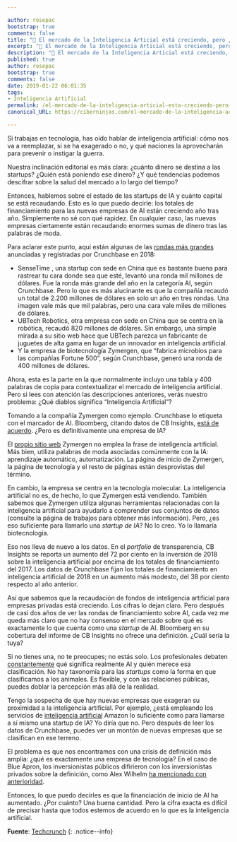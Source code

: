 ```yaml
---

author: rosepac
bootstrap: true
comments: false
title: "📰 El mercado de la Inteligencia Articial está creciendo, pero ¿Qué tan rápido lo hace?"
excerpt: "🤖 El mercado de la Inteligencia Articial está creciendo, pero ¿Qué tan rápido lo hace?"
description: "🤖 El mercado de la Inteligencia Articial está creciendo, pero ¿Qué tan rápido lo hace?"
published: true
author: rosepac
bootstrap: true
comments: false
date: 2019-01-22 06:01:35
tags:
- Inteligencia Artificial
permalink: /el-mercado-de-la-inteligencia-articial-esta-creciendo-pero-que-tan-rapido-lo-hace/
canonical_URL: https://ciberninjas.com/el-mercado-de-la-inteligencia-articial-esta-creciendo-pero-que-tan-rapido-lo-hace/

---
```

Si trabajas en tecnología, has oído hablar de inteligencia artificial: cómo nos va a reemplazar, si se ha exagerado o no, y qué naciones la aprovecharán para prevenir o instigar la guerra.

Nuestra inclinación editorial es más clara: ¿cuánto dinero se destina a las startups? ¿Quién está poniendo ese dinero? ¿Y qué tendencias podemos descifrar sobre la salud del mercado a lo largo del tiempo?

Entonces, hablemos sobre el estado de las startups de IA y cuánto capital se está recaudando. Esto es lo que puedo decirle: los totales de financiamiento para las nuevas empresas de AI están creciendo año tras año. Simplemente no sé con qué rapidez. En cualquier caso, las nuevas empresas ciertamente están recaudando enormes sumas de dinero tras las palabras de moda.

Para aclarar este punto, aquí están algunas de las [rondas más grandes](https://news.crunchbase.com/news/top-20-well-funded-ai-startups-watch) anunciadas y registradas por Crunchbase en 2018:

- SenseTime , una startup con sede en China que es bastante buena para rastrear tu cara donde sea que esté, levantó una ronda mil millones de dólares. Fue la ronda más grande del año en la categoría AI, según Crunchbase. Pero lo que es más alucinante es que la compañía recaudó un total de 2.200 millones de dólares en solo un año en tres rondas. Una imagen vale más que mil palabras, pero una cara vale miles de millones de dólares.
- UBTech Robotics, otra empresa con sede en China que se centra en la robótica, recaudó 820 millones de dólares. Sin embargo, una simple mirada a su sitio web hace que UBTech parezca un fabricante de juguetes de alta gama en lugar de un innovador en inteligencia artificial.
- Y la empresa de biotecnología Zymergen, que “fabrica microbios para las compañías Fortune 500”, según Crunchbase, generó una ronda de 400 millones de dólares.

Ahora, esta es la parte en la que normalmente incluyo una tabla y 400 palabras de copia para contextualizar el mercado de inteligencia artificial. Pero si lees con atención las descripciones anteriores, verás nuestro problema: ¿Qué diablos significa “Inteligencia Artificial”?

Tomando a la compañía Zymergen como ejemplo. Crunchbase lo etiqueta con el marcador de AI. Bloomberg, citando datos de CB Insights, [está de acuerdo](https://www.bloomberg.com/news/articles/2019-01-08/vcs-plowed-a-record-9-3-billion-into-ai-startups-last-year). ¿Pero es definitivamente una empresa de IA?

El [propio sitio web](https://www.zymergen.com/) Zymergen no emplea la frase de inteligencia artificial. Más bien, utiliza palabras de moda asociadas comúnmente con la IA: aprendizaje automático, automatización. La página de inicio de Zymergen, la página de tecnología y el resto de páginas están desprovistas del término.

En cambio, la empresa se centra en la tecnología molecular. La inteligencia artificial no es, de hecho, lo que Zymergen está vendiendo. También sabemos que Zymergen utiliza algunas herramientas relacionadas con la inteligencia artificial para ayudarlo a comprender sus conjuntos de datos (consulte la página de trabajos para obtener más información). Pero, ¿es eso suficiente para llamarlo una _startup de IA_? No lo creo. Yo lo llamaría biotecnología.

Eso nos lleva de nuevo a los datos. En el _portfolio_ de transparencia, CB Insights se reporta un aumento del 72 por ciento en la inversión de 2018 sobre la inteligencia artificial por encima de los totales de financiamiento del 2017. Los datos de Crunchbase fijan los totales de financiamiento en inteligencia artificial de 2018 en un aumento más modesto, del 38 por ciento respecto al año anterior.

Así que sabemos que la recaudación de fondos de inteligencia artificial para empresas privadas está creciendo. Los cifras lo dejan claro. Pero después de casi dos años de ver las rondas de financiamiento sobre AI, cada vez me queda más claro que no hay consenso en el mercado sobre qué es exactamente lo que cuenta como una _startup_ de AI. Bloomberg en su cobertura del informe de CB Insights no ofrece una definición. ¿Cuál sería la tuya?

Si no tienes una, no te preocupes; no estás solo. Los profesionales debaten [constantemente](https://blog.piekniewski.info/2018/05/28/ai-winter-is-well-on-its-way) qué significa realmente AI y quién merece esa clasificación. No hay taxonomía para las _startups_ como la forma en que clasificamos a los animales. Es flexible, y con las relaciones públicas, puedes doblar la percepción más allá de la realidad.

Tengo la sospecha de que hay nuevas empresas que exageran su proximidad a la inteligencia artificial. Por ejemplo, ¿está empleando los servicios de [inteligencia artificial](https://aws.amazon.com/machine-learning/) Amazon lo suficiente como para llamarse a sí mismo una startup de IA? Yo diría que no. Pero después de leer los datos de Crunchbase, puedes ver un montón de nuevas empresas que se clasifican en ese terreno.

El problema es que nos encontramos con una crisis de definición más amplia: ¿qué es exactamente una empresa de tecnología? En el caso de Blue Apron, los inversionistas públicos difirieron con los inversionistas privados sobre la definición, como Alex Wilhelm [ha mencionado con anterioridad](https://news.crunchbase.com/news/morning-report-tech-company-non-tech-company-just-wants-tech-company-valuation/).

Entonces, lo que puedo decirles es que la financiación de inicio de AI ha aumentado. ¿Por cuánto? Una buena cantidad. Pero la cifra exacta es difícil de precisar hasta que todos estemos de acuerdo en lo que es la inteligencia artificial.

**Fuente**: [Techcrunch](https://techcrunch.com/2019/01/20/the-ai-market-is-growing-but-how-quickly-is-tough-to-pin-down)
{: .notice--info}